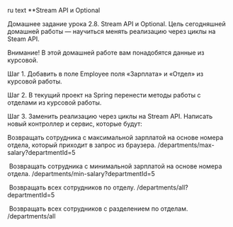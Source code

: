 ru text
 **Stream API и Optional

 
Домашнее задание урока 2.8. Stream API и Optional.
Цель сегодняшней домашней работы — научиться менять реализацию через циклы на Steam API.

Внимание! В этой домашней работе вам понадобятся данные из курсовой.


Шаг 1. Добавить в поле Employee поля «Зарплата» и «Отдел» из курсовой работы.


Шаг 2. В текущий проект на Spring перенести методы работы с отделами из курсовой работы. 


Шаг 3. Заменить реализацию через циклы на Stream API. Написать новый контроллер и сервис, которые будут:


Возвращать сотрудника с максимальной зарплатой на основе номера отдела, который приходит в запрос из браузера.
/departments/max-salary?departmentId=5

​
 Возвращать сотрудника с минимальной зарплатой на основе номера отдела.
 /departments/min-salary?departmentId=5 

​
Возвращать всех сотрудников по отделу. 
/departments/all?departmentId=5

​
Возвращать всех сотрудников с разделением по отделам.
 /departments/all
